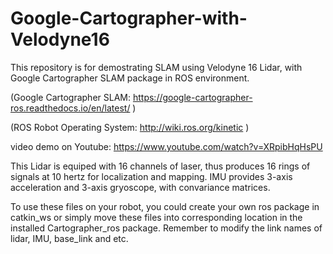 # Google-Cartographer-with-Velodyne16

This repository is for demostrating SLAM using Velodyne 16 Lidar, with Google Cartographer SLAM package in ROS environment. 
 
 (Google Cartographer SLAM:  https://google-cartographer-ros.readthedocs.io/en/latest/ )
 
 (ROS Robot Operating System: http://wiki.ros.org/kinetic  )

video demo on Youtube: https://www.youtube.com/watch?v=XRpibHqHsPU

This Lidar is equiped with 16 channels of laser, thus produces 16 rings of signals at 10 hertz for localization and mapping. 
IMU provides 3-axis acceleration and 3-axis gryoscope, with convariance matrices. 

To use these files on your robot, you could create your own ros package in catkin_ws or simply move these files into corresponding location in the installed Cartographer_ros package. 
Remember to modify the link names of lidar, IMU, base_link and etc. 


